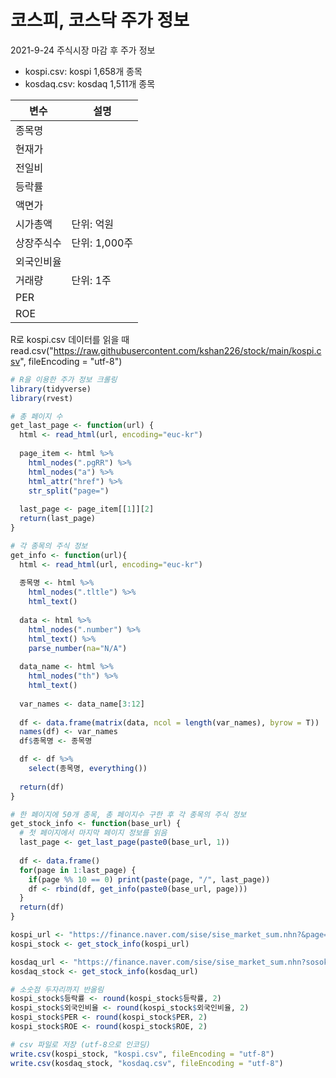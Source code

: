 # 코스피, 코스닥 주가 정보

2021-9-24 주식시장 마감 후 주가 정보
- kospi.csv: kospi 1,658개 종목
- kosdaq.csv: kosdaq 1,511개 종목

| 변수| 설명 |
|---| --- |
|종목명  | |
|현재가  | |
|전일비  | |
|등락률 |  |
|액면가  | |
|시가총액  | 단위: 억원 |
|상장주식수  |단위: 1,000주 |
|외국인비율  | |
|거래량  |단위: 1주 |
|PER  | |
|ROE  | |

R로 kospi.csv 데이터를 읽을 때
read.csv("https://raw.githubusercontent.com/kshan226/stock/main/kospi.csv", fileEncoding = "utf-8")

```r
# R을 이용한 주가 정보 크롤링 
library(tidyverse)
library(rvest) 

# 총 페이지 수
get_last_page <- function(url) {
  html <- read_html(url, encoding="euc-kr")
  
  page_item <- html %>%
    html_nodes(".pgRR") %>%
    html_nodes("a") %>%
    html_attr("href") %>%
    str_split("page=") 
  
  last_page <- page_item[[1]][2]
  return(last_page)
}

# 각 종목의 주식 정보  
get_info <- function(url){
  html <- read_html(url, encoding="euc-kr")
  
  종목명 <- html %>%
    html_nodes(".tltle") %>%
    html_text()
  
  data <- html %>%
    html_nodes(".number") %>%
    html_text() %>%
    parse_number(na="N/A")
  
  data_name <- html %>%
    html_nodes("th") %>%
    html_text()
  
  var_names <- data_name[3:12]
  
  df <- data.frame(matrix(data, ncol = length(var_names), byrow = T))
  names(df) <- var_names
  df$종목명 <- 종목명   

  df <- df %>%
    select(종목명, everything())
  
  return(df)
}

# 한 페이지에 50개 종목, 총 페이지수 구한 후 각 종목의 주식 정보
get_stock_info <- function(base_url) {
  # 첫 페이지에서 마지막 페이지 정보를 읽음
  last_page <- get_last_page(paste0(base_url, 1))
  
  df <- data.frame()
  for(page in 1:last_page) {
    if(page %% 10 == 0) print(paste(page, "/", last_page))
    df <- rbind(df, get_info(paste0(base_url, page)))
  }
  return(df)
}

kospi_url <- "https://finance.naver.com/sise/sise_market_sum.nhn?&page="
kospi_stock <- get_stock_info(kospi_url)

kosdaq_url <- "https://finance.naver.com/sise/sise_market_sum.nhn?sosok=1&page=" 
kosdaq_stock <- get_stock_info(kosdaq_url)

# 소숫점 두자리까지 반올림
kospi_stock$등락률 <- round(kospi_stock$등락률, 2)
kospi_stock$외국인비율 <- round(kospi_stock$외국인비율, 2)
kospi_stock$PER <- round(kospi_stock$PER, 2)
kospi_stock$ROE <- round(kospi_stock$ROE, 2)

# csv 파일로 저장 (utf-8으로 인코딩)
write.csv(kospi_stock, "kospi.csv", fileEncoding = "utf-8")
write.csv(kosdaq_stock, "kosdaq.csv", fileEncoding = "utf-8")
```
